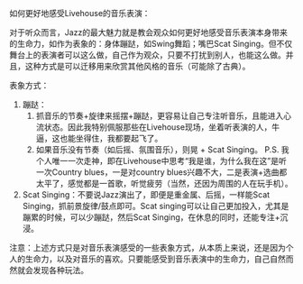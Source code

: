如何更好地感受Livehouse的音乐表演：

对于听众而言，Jazz的最大魅力就是教会观众如何更好地感受音乐表演本身带来的生命力，如作为表象的：身体蹦跶，如Swing舞蹈；嘴巴Scat Singing。但不仅舞台上的表演者可以这么做，自己作为观众，只要不打扰到别人，也能这么做。并且，这种方式是可以迁移用来欣赏其他风格的音乐（可能除了古典）。

表象方式：

1. 蹦跶：
	1. 抓音乐的节奏+旋律来摇摆+蹦跶，更容易让自己专注听音乐，且能进入心流状态。因此我特别佩服那些在Livehouse现场，坐着听表演的人，牛逼，这也能坐得住，我都要起飞了。
	2. 如果音乐没有节奏（如后摇、氛围音乐），则晃 + Scat Singing。
	   P.S. 我个人唯一一次走神，即在Livehouse中思考“我是谁，为什么我在这”是听一次Country blues，一是对country blues兴趣不大，二是表演+选曲都太平了，感觉都是一首歌，听觉疲劳（当然，还因为周围的人在玩手机）。
2. Scat Singing：不要说Jazz演出了，即便是重金属、后摇，一样能Scat Singing，抓前景旋律/鼓点即可。Scat singing可以让自己更加投入，尤其是蹦累的时候，可以少蹦跶，然后Scat Singing，在休息的同时，还能专注+沉浸。

注意：上述方式只是对音乐表演感受的一些表象方式，从本质上来说，还是因为个人的生命力，以及对音乐的喜欢。只要能感受到音乐表演中的生命力，自己自然而然就会发现各种玩法。